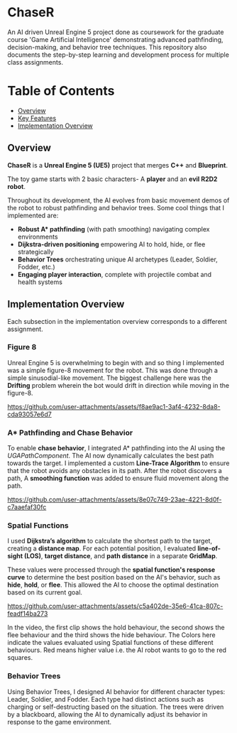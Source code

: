 # ChaseR

An AI driven Unreal Engine 5 project done as coursework for the graduate course 'Game Artificial Intelligence' demonstrating advanced pathfinding, decision-making, and behavior tree techniques. This repository also documents the step-by-step learning and development process for multiple class assignments.


# Table of Contents

-   [Overview](#overview)
-   [Key Features](#key-features)
-   [Implementation Overview](#implementation-overview)


## Overview

**ChaseR** is a  **Unreal Engine 5 (UE5)** project that merges **C++** and **Blueprint**.

  The toy game starts with 2 basic characters- A **player** and an **evil R2D2 robot**. 

Throughout its development, the AI evolves from basic movement demos  of the robot to robust pathfinding and behavior trees. Some cool things that I implemented are:

- **Robust A\* pathfinding** (with path smoothing) navigating complex environments  
- **Dijkstra-driven positioning** empowering AI to hold, hide, or flee strategically  
- **Behavior Trees** orchestrating unique AI archetypes (Leader, Soldier, Fodder, etc.)  
- **Engaging player interaction**, complete with projectile combat and health systems  


## Implementation Overview

Each subsection in the implementation overview corresponds to a different assignment.

### Figure 8
Unreal Engine 5 is overwhelming to begin with and so thing I implemented was a simple figure-8 movement for the robot.  This was done through a simple sinusodial-like movement. The biggest challenge here was the **Drifting** problem wherein the bot would drift in direction while moving in the figure-8.



https://github.com/user-attachments/assets/f8ae9ac1-3af4-4232-8da8-cda93057e6d7



### A* Pathfinding and Chase Behavior
To enable **chase behavior**, I integrated A* pathfinding into the AI using the *UGAPathComponent*. The AI now dynamically calculates the best path towards the target. I implemented a custom **Line-Trace Algorithm** to ensure that the robot avoids any obstacles in its path. After the robot discovers a path, A **smoothing function** was added to ensure fluid movement along the path.



https://github.com/user-attachments/assets/8e07c749-23ae-4221-8d0f-c7aaefaf30fc


### Spatial Functions

I used **Dijkstra’s algorithm** to calculate the shortest path to the target, creating a **distance map**. For each potential position, I evaluated **line-of-sight (LOS)**, **target distance**, and **path distance** in a separate **GridMap**.

These values were processed through the **spatial function's response curve** to determine the best position based on the AI's behavior, such as **hide**, **hold**, or **flee**. This allowed the AI to choose the optimal destination based on its current goal.


https://github.com/user-attachments/assets/c5a402de-35e6-41ca-807c-feadf14ba273


In the video, the first clip shows the hold behaviour, the second shows the flee behaviour and the third shows the hide behaviour. The Colors here indicate the values evaluated using Spatial functions of these different behaviours. Red means higher value i.e. the AI robot wants to go to the red squares.

### Behavior Trees
Using Behavior Trees, I designed AI behavior for different character types: Leader, Soldier, and Fodder. Each type had distinct actions such as charging or self-destructing based on the situation. The trees were driven by a blackboard, allowing the AI to dynamically adjust its behavior in response to the game environment.
